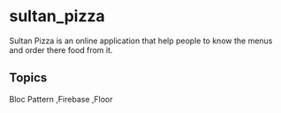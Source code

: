 # sultan_pizza

Sultan Pizza is an online application that help people to know the menus and order there food from it.

## Topics 
Bloc Pattern 
,Firebase 
,Floor



